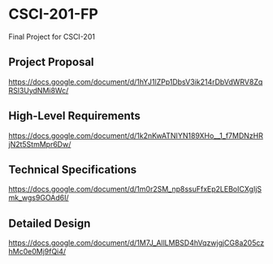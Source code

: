# CSCI-201-FP
Final Project for CSCI-201

## Project Proposal
https://docs.google.com/document/d/1hYJ1lZPp1DbsV3ik214rDbVdWRV8ZqRSl3UydNMi8Wc/

## High-Level Requirements
https://docs.google.com/document/d/1k2nKwATNIYN189XHo__1_f7MDNzHRjN2t5StmMpr6Dw/

## Technical Specifications
https://docs.google.com/document/d/1m0r2SM_np8ssuFfxEp2LEBoICXgIjSmk_wgs9GOAd6I/

## Detailed Design
https://docs.google.com/document/d/1M7J_AllLMBSD4hVqzwjgjCG8a205czhMc0e0Mj9fQi4/
